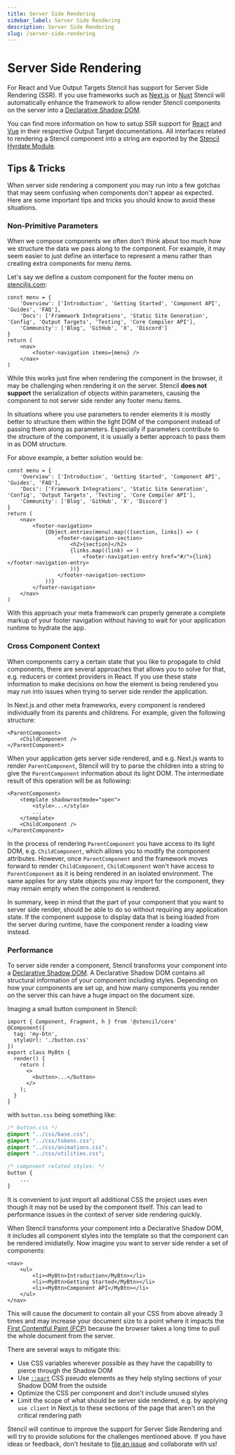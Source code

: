 ```yaml
---
title: Server Side Rendering
sidebar_label: Server Side Rendering
description: Server Side Rendering
slug: /server-side-rendering
---
```


# Server Side Rendering

For React and Vue Output Targets Stencil has support for Server Side Rendering (SSR). If you use frameworks such as [Next.js](https://nextjs.org/) or [Nuxt](https://nuxt.com/) Stencil will automatically enhance the framework to allow render Stencil components on the server into a [Declarative Shadow DOM](https://web.dev/articles/declarative-shadow-dom).

You can find more information on how to setup SSR support for [React](/docs/react) and [Vue](/docs/vue) in their respective Output Target documentations. All interfaces related to rendering a Stencil component into a string are exported by the [Stencil Hyrdate Module](/docs/hydrate-app).

## Tips & Tricks

When server side rendering a component you may run into a few gotchas that may seem confusing when components don't appear as expected. Here are some important tips and tricks you should know to avoid these situations.

### Non-Primitive Parameters

When we compose components we often don't think about too much how we structure the data we pass along to the component. For example, it may seem easier to just define an interface to represent a menu rather than creating extra components for menu items.

Let's say we define a custom component for the footer menu on [stenciljs.com](https://stenciljs.com/):

```tsx
const menu = {
    'Overview': ['Introduction', 'Getting Started', 'Component API', 'Guides', 'FAQ'],
    'Docs': ['Framework Integrations', 'Static Site Generation', 'Config', 'Output Targets', 'Testing', 'Core Compiler API'],
    'Community': ['Blog', 'GitHub', 'X', 'Discord']
}
return (
    <nav>
        <footer-navigation items={menu} />
    </nav>
)
```

While this works just fine when rendering the component in the browser, it may be challenging when rendering it on the server. Stencil __does not support__ the serialization of objects within parameters, causing the component to not server side render any footer menu items.

In situations where you use parameters to render elements it is mostly better to structure them within the light DOM of the component instead of passing them along as parameters. Especially if parameters contribute to the structure of the component, it is usually a better approach to pass them in as DOM structure.

For above example, a better solution would be:

```tsx
const menu = {
    'Overview': ['Introduction', 'Getting Started', 'Component API', 'Guides', 'FAQ'],
    'Docs': ['Framework Integrations', 'Static Site Generation', 'Config', 'Output Targets', 'Testing', 'Core Compiler API'],
    'Community': ['Blog', 'GitHub', 'X', 'Discord']
}
return (
    <nav>
        <footer-navigation>
            {Object.entries(menu).map(([section, links]) => (
                <footer-navigation-section>
                    <h2>{section}</h2>
                    {links.map((link) => (
                        <footer-navigation-entry href="#/">{link}</footer-navigation-entry>
                    ))}
                </footer-navigation-section>
            ))}
        </footer-navigation>
    </nav>
)
```

With this approach your meta framework can properly generate a complete markup of your footer navigation without having to wait for your application runtime to hydrate the app.

### Cross Component Context

When components carry a certain state that you like to propagate to child components, there are several approaches that allows you to solve for that, e.g. reducers or context providers in React. If you use these state information to make decisions on how the element is being rendered you may run into issues when trying to server side render the application.

In Next.js and other meta frameworks, every component is rendered individually from its parents and childrens. For example, given the following structure:

```tsx
<ParentComponent>
    <ChildComponent />
</ParentComponent>
```

When your application gets server side rendered, and e.g. Next.js wants to render `ParentComponent`, Stencil will try to parse the children into a string to give the `ParentComponent` information about its light DOM. The intermediate result of this operation will be as following:

```tsx
<ParentComponent>
    <template shadowrootmode="open">
        <style>...</style>
        ...
    </template>
    <ChildComponent />
</ParentComponent>
```

In the process of rendering `ParentComponent` you have access to its light DOM, e.g. `ChildComponent`, which allows you to modify the component attributes. However, once `ParentComponent` and the framework moves forward to render `ChildComponent`, `ChildComponent` won't have access to `ParentComponent` as it is being rendered in an isolated environment. The same applies for any state objects you may import for the component, they may remain empty when the component is rendered.

In summary, keep in mind that the part of your component that you want to server side render, should be able to do so without requiring any application state. If the component suppose to display data that is being loaded from the server during runtime, have the component render a loading view instead.

### Performance

To server side render a component, Stencil transforms your component into a [Declarative Shadow DOM](https://web.dev/articles/declarative-shadow-dom). A Declarative Shadow DOM contains all structural information of your component including styles. Depending on how your components are set up, and how many components you render on the server this can have a huge impact on the document size.

Imaging a small button component in Stencil:

```tsx
import { Component, Fragment, h } from '@stencil/core'
@Component({
  tag: 'my-btn',
  styleUrl: './button.css'
})
export class MyBtn {
  render() {
    return (
      <>
        <button>...</button>
      </>
    );
  }
}
```

with `button.css` being something like:

```css
/* button.css */
@import "../css/base.css";
@import "../css/tokens.css";
@import "../css/animations.css";
@import "../css/utilities.css";

/* component related styles: */
button {
    ...
}
```

It is convenient to just import all additional CSS the project uses even though it may not be used by the component itself. This can lead to performance issues in the context of server side rendering quickly.

When Stencil transforms your component into a Declarative Shadow DOM, it includes all component styles into the template so that the component can be rendered imidiatelly. Now imagine you want to server side render a set of components:

```tsx
<nav>
    <ul>
        <li><MyBtn>Introduction</MyBtn></li>
        <li><MyBtn>Getting Started</MyBtn></li>
        <li><MyBtn>Component API</MyBtn></li>
    </ul>
</nav>
```

This will cause the document to contain all your CSS from above already 3 times and may increase your document size to a point where it impacts the [First Contentful Paint (FCP)](https://web.dev/articles/fcp) because the browser takes a long time to pull the whole document from the server.

There are several ways to mitigate this:

- Use CSS variables wherever possible as they have the capability to pierce through the Shadow DOM
- Use [`::part`](https://developer.mozilla.org/en-US/docs/Web/CSS/::part) CSS pseudo elements as they help styling sections of your Shadow DOM from the outside
- Optimize the CSS per component and don't include unused styles
- Limit the scope of what should be server side rendered, e.g. by applying `use client` in Next.js to these sections of the page that aren't on the critical rendering path

Stencil will continue to improve the support for Server Side Rendering and will try to provide solutions for the challenges mentioned above. If you have ideas or feedback, don't hesitate to [file an issue](https://github.com/ionic-team/stencil/issues/new?assignees=&labels=&projects=&template=feature_request.yml&title=feat%3A+) and collaborate with us!